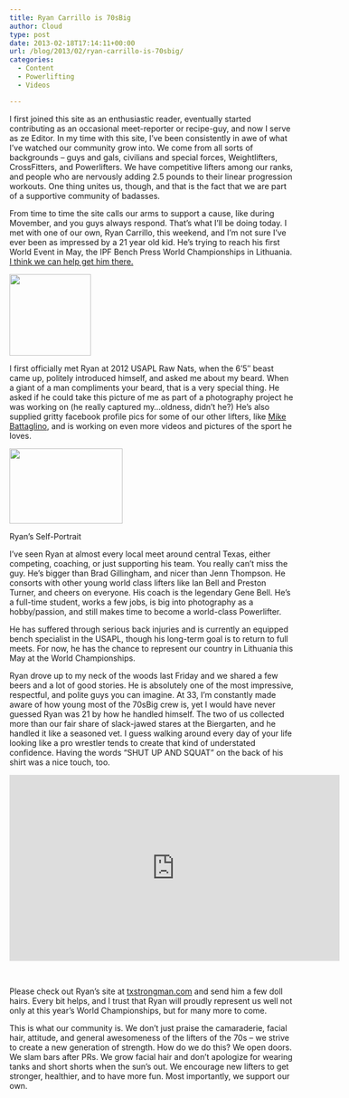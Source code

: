 ```yaml
---
title: Ryan Carrillo is 70sBig
author: Cloud
type: post
date: 2013-02-18T17:14:11+00:00
url: /blog/2013/02/ryan-carrillo-is-70sbig/
categories:
  - Content
  - Powerlifting
  - Videos

---
```

I first joined this site as an enthusiastic reader, eventually started contributing as an occasional meet-reporter or recipe-guy, and now I serve as ze Editor. In my time with this site, I&#8217;ve been consistently in awe of what I&#8217;ve watched our community grow into. We come from all sorts of backgrounds &#8211; guys and gals, civilians and special forces, Weightlifters, CrossFitters, and Powerlifters. We have competitive lifters among our ranks, and people who are nervously adding 2.5 pounds to their linear progression workouts. One thing unites us, though, and that is the fact that we are part of a supportive community of badasses.

From time to time the site calls our arms to support a cause, like during Movember, and you guys always respond. That&#8217;s what I&#8217;ll be doing today. I met with one of our own, Ryan Carrillo, this weekend, and I&#8217;m not sure I&#8217;ve ever been as impressed by a 21 year old kid. He&#8217;s trying to reach his first World Event in May, the IPF Bench Press World Championships in Lithuania. <a title="Click Here to Donate" href="http://www.txstrongman.com/" target="_blank">I think we can help get him there.</a>

<a href="/blog/2013/02/ryan-carrillo-is-70sbig/oldmanjacob/" rel="attachment wp-att-8546"><img data-attachment-id="8546" data-permalink="/blog/2013/02/ryan-carrillo-is-70sbig/oldmanjacob/" data-orig-file="/2013/02/oldmanjacob.jpg" data-orig-size="960,960" data-comments-opened="1" data-image-meta="{&quot;aperture&quot;:&quot;0&quot;,&quot;credit&quot;:&quot;&quot;,&quot;camera&quot;:&quot;&quot;,&quot;caption&quot;:&quot;&quot;,&quot;created_timestamp&quot;:&quot;0&quot;,&quot;copyright&quot;:&quot;&quot;,&quot;focal_length&quot;:&quot;0&quot;,&quot;iso&quot;:&quot;0&quot;,&quot;shutter_speed&quot;:&quot;0&quot;,&quot;title&quot;:&quot;&quot;}" data-image-title="oldmanjacob" data-image-description="" data-medium-file="/2013/02/oldmanjacob-200x200.jpg" data-large-file="/2013/02/oldmanjacob-450x450.jpg" class=" wp-image-8546  alignleft" src="/2013/02/oldmanjacob-200x200.jpg" alt="" width="144" height="144" srcset="/2013/02/oldmanjacob-200x200.jpg 200w, /2013/02/oldmanjacob-150x150.jpg 150w, /2013/02/oldmanjacob-450x450.jpg 450w, /2013/02/oldmanjacob-300x300.jpg 300w, /2013/02/oldmanjacob.jpg 960w" sizes="(max-width: 144px) 100vw, 144px" /></a>

I first officially met Ryan at 2012 USAPL Raw Nats, when the 6&#8217;5&#8243; beast came up, politely introduced himself, and asked me about my beard. When a giant of a man compliments your beard, that is a very special thing. He asked if he could take this picture of me as part of a photography project he was working on (he really captured my&#8230;oldness, didn&#8217;t he?) He&#8217;s also supplied gritty facebook profile pics for some of our other lifters, like <a title="Mike's Log" href="/mike/" target="_blank">Mike Battaglino</a>, and is working on even more videos and pictures of the sport he loves.

<div id="attachment_8538" style="width: 210px" class="wp-caption alignright">
  <a href="/blog/2013/02/pr-friday-15-feb-2013/ryan/" rel="attachment wp-att-8538"><img aria-describedby="caption-attachment-8538" data-attachment-id="8538" data-permalink="/blog/2013/02/pr-friday-15-feb-2013/ryan/" data-orig-file="/2013/02/ryan.jpg" data-orig-size="960,639" data-comments-opened="1" data-image-meta="{&quot;aperture&quot;:&quot;0&quot;,&quot;credit&quot;:&quot;&quot;,&quot;camera&quot;:&quot;&quot;,&quot;caption&quot;:&quot;&quot;,&quot;created_timestamp&quot;:&quot;0&quot;,&quot;copyright&quot;:&quot;&quot;,&quot;focal_length&quot;:&quot;0&quot;,&quot;iso&quot;:&quot;0&quot;,&quot;shutter_speed&quot;:&quot;0&quot;,&quot;title&quot;:&quot;&quot;}" data-image-title="Ryan" data-image-description="" data-medium-file="/2013/02/ryan-200x133.jpg" data-large-file="/2013/02/ryan-450x299.jpg" class="size-medium wp-image-8538" src="/2013/02/ryan-200x133.jpg" alt="" width="200" height="133" srcset="/2013/02/ryan-200x133.jpg 200w, /2013/02/ryan-150x99.jpg 150w, /2013/02/ryan-450x300.jpg 450w, /2013/02/ryan.jpg 960w" sizes="(max-width: 200px) 100vw, 200px" /></a>
  
  <p id="caption-attachment-8538" class="wp-caption-text">
    Ryan&#8217;s Self-Portrait
  </p>
</div>

I&#8217;ve seen Ryan at almost every local meet around central Texas, either competing, coaching, or just supporting his team. You really can&#8217;t miss the guy. He&#8217;s bigger than Brad Gillingham, and nicer than Jenn Thompson. He consorts with other young world class lifters like Ian Bell and Preston Turner, and cheers on everyone. His coach is the legendary Gene Bell. He&#8217;s a full-time student, works a few jobs, is big into photography as a hobby/passion, and still makes time to become a world-class Powerlifter.
  
He has suffered through serious back injuries and is currently an equipped bench specialist in the USAPL, though his long-term goal is to return to full meets. For now, he has the chance to represent our country in Lithuania this May at the World Championships.
  
Ryan drove up to my neck of the woods last Friday and we shared a few beers and a lot of good stories. He is absolutely one of the most impressive, respectful, and polite guys you can imagine. At 33, I&#8217;m constantly made aware of how young most of the 70sBig crew is, yet I would have never guessed Ryan was 21 by how he handled himself. The two of us collected more than our fair share of slack-jawed stares at the Biergarten, and he handled it like a seasoned vet. I guess walking around every day of your life looking like a pro wrestler tends to create that kind of understated confidence. Having the words &#8220;SHUT UP AND SQUAT&#8221; on the back of his shirt was a nice touch, too.

<span class="embed-youtube" style="text-align:center; display: block;"><iframe class='youtube-player' type='text/html' width='584' height='329' src='https://www.youtube.com/embed/eSrpzYihUOE?version=3&#038;rel=1&#038;fs=1&#038;autohide=2&#038;showsearch=0&#038;showinfo=1&#038;iv_load_policy=1&#038;wmode=transparent' allowfullscreen='true' style='border:0;'></iframe></span>

&nbsp;

Please check out Ryan&#8217;s site at <a title="Donate to Ryan here" href="http://www.txstrongman.com/" target="_blank">txstrongman.com</a> and send him a few doll hairs. Every bit helps, and I trust that Ryan will proudly represent us well not only at this year&#8217;s World Championships, but for many more to come.
  
This is what our community is. We don&#8217;t just praise the camaraderie, facial hair, attitude, and general awesomeness of the lifters of the 70s &#8211; we strive to create a new generation of strength. How do we do this? We open doors. We slam bars after PRs. We grow facial hair and don&#8217;t apologize for wearing tanks and short shorts when the sun&#8217;s out. We encourage new lifters to get stronger, healthier, and to have more fun. Most importantly, we support our own.